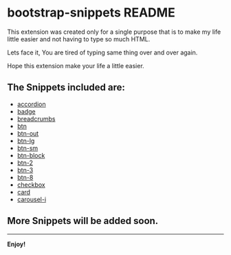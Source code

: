 # bootstrap-snippets README
This extension was created only for a single purpose that is to make my life little easier and not having to type so much HTML.

Lets face it, You are tired of typing same thing over and over again.

Hope this extension make your life a little easier.




## The Snippets included are:
- [accordion](https://getbootstrap.com/docs/5.1/components/accordion/)
- [badge](https://getbootstrap.com/docs/5.1/components/badge/)
- [breadcrumbs](https://getbootstrap.com/docs/5.1/components/breadcrumb/)
- [btn](https://getbootstrap.com/docs/5.1/components/buttons/)
- [btn-out](https://getbootstrap.com/docs/5.1/components/buttons/)
- [btn-lg](https://getbootstrap.com/docs/5.1/components/buttons/)
- [btn-sm](https://getbootstrap.com/docs/5.1/components/buttons/)
- [btn-block](https://getbootstrap.com/docs/5.1/components/buttons/)
- [btn-2](https://getbootstrap.com/docs/5.1/components/buttons/)
- [btn-3](https://getbootstrap.com/docs/5.1/components/buttons/)
- [btn-8]()
- [checkbox](https://getbootstrap.com/docs/5.1/components/button-group/#checkbox-and-radio-button-groups)
- [card](https://getbootstrap.com/docs/5.1/components/card/)
- [carousel-i](https://getbootstrap.com/docs/5.1/components/carousel/)

## More Snippets will be added soon.



----------------------------------------------------------------------------------------------------------

**Enjoy!**



